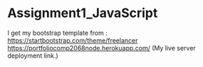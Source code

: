 # Assignment1_JavaScript
I get my bootstrap template from : https://startbootstrap.com/theme/freelancer 
https://portfoliocomp2068node.herokuapp.com/ (My live server deployment link.)

